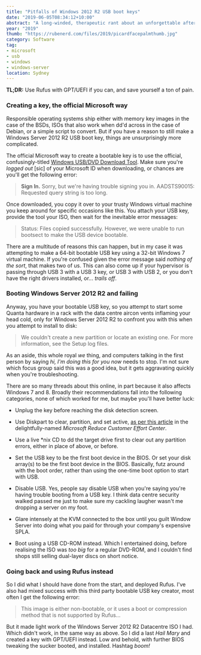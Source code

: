 ```yaml
---
title: "Pitfalls of Windows 2012 R2 USB boot keys"
date: "2019-06-05T08:34:12+10:00"
abstract: "A long-winded, therapeutic rant about an unforgettable afternoon, where I dreamed of a cool glass of FreeBSD water."
year: "2019"
thumb: "https://rubenerd.com/files/2019/picardfacepalmthumb.jpg"
category: Software
tag:
- microsoft
- usb
- windows
- windows-server
location: Sydney
---
```

**TL;DR:** Use Rufus with GPT/UEFI if you can, and save yourself a ton of pain.

### Creating a key, the official Microsoft way

Responsible operating systems ship either with memory key images in the case of the BSDs, ISOs that also work when dd'd across in the case of Debian, or a simple script to convert. But if you have a reason to still make a Windows Server 2012 R2 USB boot key, things are unsurprisingly more complicated.

The official Microsoft way to create a bootable key is to use the official, confusingly-titled [Windows USB/DVD Download Tool](https://www.microsoft.com/en-us/download/windows-usb-dvd-download-tool). Make sure you're *logged out* [sic] of your Microsoft ID when downloading, or chances are you'll get the following error:

> **Sign In.** Sorry, but we're having trouble signing you in. AADSTS90015: Requested query string is too long.

Once downloaded, you copy it over to your trusty Windows virtual machine you keep around for specific occasions like this. You attach your USB key, provide the tool your ISO, then wait for the inevitable error messages:

> Status: Files copied successfully. However, we were unable to run bootsect to make the USB device bootable.

There are a multitude of reasons this can happen, but in my case it was attempting to make a 64-bit bootable USB key using a 32-bit Windows 7 virtual machine. If you're confused given the error message said *nothing of the sort*, that makes two of us. This can also come up if your hypervisor is passing through USB 3 with a USB 3 key, or USB 3 with USB 2, or you don't have the right drivers installed, or... *trails off*.


### Booting Windows Server 2012 R2 and failing 

Anyway, you have your bootable USB key, so you attempt to start some Quanta hardware in a rack with the data centre aircon vents inflaming your head cold, only for Windows Server 2012 R2 to confront you with this when you attempt to install to disk:

> We couldn't create a new partition or locate an existing one. For more information, see the Setup log files.

As an aside, this whole royal *we* thing, and computers talking in the first person by saying *hi, I'm doing this for you now* needs to stop. I'm not sure which focus group said this was a good idea, but it gets aggravating quickly when you're troubleshooting.

There are so many threads about this online, in part because it also affects Windows 7 and 8. Broadly their recommendations fall into the following categories, none of which worked for me, but maybe you'll have better luck:

* Unplug the key before reaching the disk detection screen.

* Use Diskpart to clear, partition, and set active, [as per this article](https://blogs.technet.microsoft.com/asiasupp/2012/03/06/error-we-couldnt-create-a-new-partition-or-locate-an-existing-one-for-more-information-see-the-setup-log-files-when-you-try-to-install-windows-8-cp/) in the delightfully-named *Microsoft Reduce Customer Effort Center*.

* Use a live \*nix CD to dd the target drive first to clear out any partition errors, either in place of above, or before.

* Set the USB key to be the first boot device in the BIOS. Or set your disk array(s) to be the first boot device in the BIOS. Basically, futz around with the boot order, rather than using the one-time boot option to start with USB.

* Disable USB. Yes, people say disable USB when you're saying you're having trouble booting from a USB key. I think data centre security walked passed me just to make sure my cackling laugher wasn't me dropping a server on my foot.

* Glare intensely at the KVM connected to the box until you guilt Window Server into doing what you paid for through your company's expensive SPLA.

* Boot using a USB CD-ROM instead. Which I entertained doing, before realising the ISO was *too big* for a regular DVD-ROM, and I couldn't find shops still selling dual-layer discs on short notice.


### Going back and using Rufus instead

So I did what I should have done from the start, and deployed Rufus. I've also had mixed success with this third party bootable USB key creator, most often I get the following error:

> This image is either non-bootable, or it uses a boot or compression method that is not supported by Rufus...

But it made light work of the Windows Server 2012 R2 Datacentre ISO I had. Which didn't work, in the same way as above. So I did a last *Hail Mary* and created a key with GPT/UEFI instead. Low and behold, with further BIOS tweaking the sucker booted, and installed. Hashtag *boom!*

